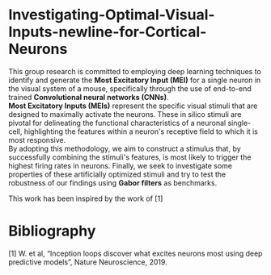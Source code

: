 # Investigating-Optimal-Visual-Inputs-newline-for-Cortical-Neurons
This group research is committed to employing deep learning techniques to identify and generate the **Most Excitatory Input (MEI)** for a single neuron in the visual system of a mouse, specifically through the use of end-to-end trained **Convolutional neural networks (CNNs)**. \
**Most Excitatory Inputs (MEIs)** represent the specific visual stimuli that are designed to maximally activate the neurons. These in silico stimuli are pivotal for delineating the functional characteristics of a neuronal single-cell, highlighting the features within a neuron's receptive field to which it is most responsive.\
By adopting this methodology, we aim to construct a stimulus that, by successfully combining the stimuli's features, is most likely to trigger the highest firing rates in neurons. Finally, we seek to investigate some properties of these artificially optimized stimuli and try to test the robustness of our findings using **Gabor filters** as benchmarks.

This work has been inspired by the work of [1]
# Bibliography
[1] W. et al, “Inception loops discover what excites neurons most using deep predictive models”, Nature Neuroscience, 2019.
